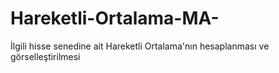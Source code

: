# Hareketli-Ortalama-MA-

İlgili hisse senedine ait Hareketli Ortalama'nın hesaplanması ve görselleştirilmesi
